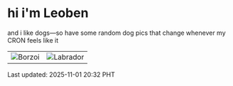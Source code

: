 # hi i'm Leoben

and i like dogs—so have some random dog pics that change whenever my CRON feels like it

|  |  |
|--------|----------|
| ![Borzoi](https://random-dog-vercel.vercel.app/api/random-borzoi?v=1762000359) | ![Labrador](https://random-dog-vercel.vercel.app/api/random-labrador?v=1762000359) |

Last updated: 2025-11-01 20:32 PHT
